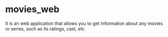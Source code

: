 # movies_web
It is an web application that allows you to get information about any movies or series, such as its ratings, cast, etc.
